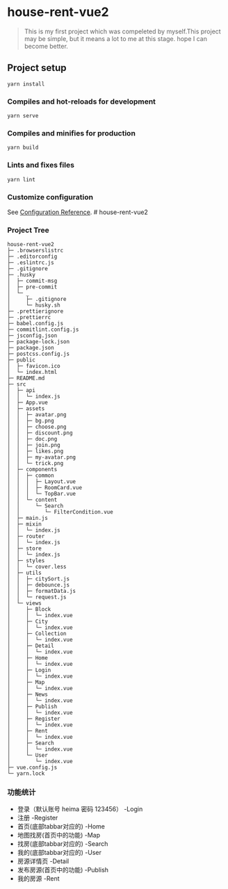 # house-rent-vue2

> This is my first project which was compeleted by myself.This project may be  simple, but it means a lot to me at this stage. hope I can become better.



## Project setup

```
yarn install
```

### Compiles and hot-reloads for development

```
yarn serve
```

### Compiles and minifies for production

```
yarn build
```

### Lints and fixes files

```
yarn lint
```

### Customize configuration

See [Configuration Reference](https://cli.vuejs.org/config/).
#   h o u s e - r e n t - v u e 2 


### Project Tree


```
house-rent-vue2
├─ .browserslistrc
├─ .editorconfig
├─ .eslintrc.js
├─ .gitignore
├─ .husky
│  ├─ commit-msg
│  ├─ pre-commit
│  └─ _
│     ├─ .gitignore
│     └─ husky.sh
├─ .prettierignore
├─ .prettierrc
├─ babel.config.js
├─ commitlint.config.js
├─ jsconfig.json
├─ package-lock.json
├─ package.json
├─ postcss.config.js
├─ public
│  ├─ favicon.ico
│  └─ index.html
├─ README.md
├─ src
│  ├─ api
│  │  └─ index.js
│  ├─ App.vue
│  ├─ assets
│  │  ├─ avatar.png
│  │  ├─ bg.png
│  │  ├─ choose.png
│  │  ├─ discount.png
│  │  ├─ doc.png
│  │  ├─ join.png
│  │  ├─ likes.png
│  │  ├─ my-avatar.png
│  │  └─ trick.png
│  ├─ components
│  │  ├─ common
│  │  │  ├─ Layout.vue
│  │  │  ├─ RoomCard.vue
│  │  │  └─ TopBar.vue
│  │  └─ content
│  │     └─ Search
│  │        └─ FilterCondition.vue
│  ├─ main.js
│  ├─ mixin
│  │  └─ index.js
│  ├─ router
│  │  └─ index.js
│  ├─ store
│  │  └─ index.js
│  ├─ styles
│  │  └─ cover.less
│  ├─ utils
│  │  ├─ citySort.js
│  │  ├─ debounce.js
│  │  ├─ formatData.js
│  │  └─ request.js
│  └─ views
│     ├─ Block
│     │  └─ index.vue
│     ├─ City
│     │  └─ index.vue
│     ├─ Collection
│     │  └─ index.vue
│     ├─ Detail
│     │  └─ index.vue
│     ├─ Home
│     │  └─ index.vue
│     ├─ Login
│     │  └─ index.vue
│     ├─ Map
│     │  └─ index.vue
│     ├─ News
│     │  └─ index.vue
│     ├─ Publish
│     │  └─ index.vue
│     ├─ Register
│     │  └─ index.vue
│     ├─ Rent
│     │  └─ index.vue
│     ├─ Search
│     │  └─ index.vue
│     └─ User
│        └─ index.vue
├─ vue.config.js
└─ yarn.lock

```
### 功能统计

- 登录（默认账号 heima 密码 123456）     -Login
- 注册     -Register
- 首页(底部tabbar对应的)      -Home
- 地图找房(首页中的功能)     -Map
- 找房(底部tabbar对应的)      -Search
- 我的(底部tabbar对应的)     -User
- 房源详情页     -Detail
- 发布房源(首页中的功能)      -Publish
- 我的房源     -Rent
